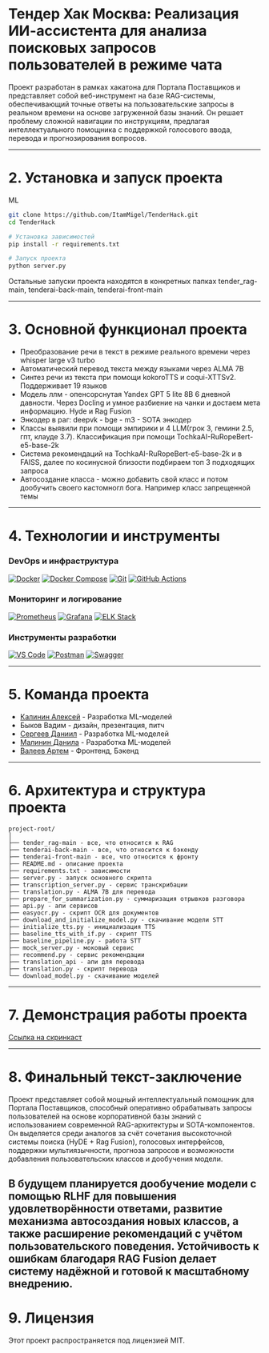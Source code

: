 # **Тендер Хак Москва: Реализация ИИ-ассистента для анализа поисковых запросов пользователей в режиме чата**

Проект разработан в рамках хакатона для Портала Поставщиков и представляет собой веб-инструмент на базе RAG-системы, обеспечивающий точные ответы на пользовательские запросы в реальном времени на основе загруженной базы знаний. Он решает проблему сложной навигации по инструкциям, предлагая интеллектуального помощника с поддержкой голосового ввода, перевода и прогнозирования вопросов.

---

# 2. Установка и запуск проекта

ML
```bash
git clone https://github.com/ItamMigel/TenderHack.git
cd TenderHack

# Установка зависимостей
pip install -r requirements.txt

# Запуск проекта
python server.py
```
Остальные запуски проекта находятся в конкретных папках tender_rag-main, tenderai-back-main, tenderai-front-main

---

# 3. Основной функционал проекта

- Преобразование речи в текст в режиме реального времени через whisper large v3 turbo
- Автоматический перевод текста между языками через ALMA 7B
- Синтез речи из текста при помощи kokoroTTS и coqui-XTTSv2. Поддерживает 19 языков
- Модель ллм - опенсорснутая Yandex GPT 5 lite 8B 6 дневной давности. Через Docling и умное разбиение на чанки и достаем мета информацию. Hyde и Rag Fusion
- Энкодер в раг: deepvk - bge - m3 - SOTA энкодер
- Классы выявили при помощи эмпирики и 4 LLM(грок 3, гемини 2.5, гпт, клауде 3.7). Классификация при помощи TochkaAI-RuRopeBert-e5-base-2k
- Система рекомендаций на TochkaAI-RuRopeBert-e5-base-2k и в FAISS, далее по косинусной близости подбираем топ 3 подходящих запроса
- Автосоздание класса - можно добавить свой класс и потом дообучить своего кастомногл бога. Например класс запрещенной темы 
---

# 4. Технологии и инструменты

### DevOps и инфраструктура

[![Docker](https://img.shields.io/badge/Docker-3.8-2496ED.svg)](https://www.docker.com/)
[![Docker Compose](https://img.shields.io/badge/Docker%20Compose-3.8-2496ED.svg)](https://docs.docker.com/compose/)
[![Git](https://img.shields.io/badge/Git-2.x-F05032.svg)](https://git-scm.com/)
[![GitHub Actions](https://img.shields.io/badge/GitHub%20Actions-3.x-2088FF.svg)](https://github.com/features/actions)

### Мониторинг и логирование

[![Prometheus](https://img.shields.io/badge/Prometheus-2.x-E6522C.svg)](https://prometheus.io/)
[![Grafana](https://img.shields.io/badge/Grafana-10.x-F46800.svg)](https://grafana.com/)
[![ELK Stack](https://img.shields.io/badge/ELK%20Stack-8.x-005571.svg)](https://www.elastic.co/what-is/elk-stack)

### Инструменты разработки

[![VS Code](https://img.shields.io/badge/VS%20Code-1.85-007ACC.svg)](https://code.visualstudio.com/)
[![Postman](https://img.shields.io/badge/Postman-10.x-FF6C37.svg)](https://www.postman.com/)
[![Swagger](https://img.shields.io/badge/Swagger-3.0-85EA2D.svg)](https://swagger.io/)

---

# 5. Команда проекта
- [Калинин Алексей](https://github.com/ItamMigel) - Разработка ML-моделей
- Быков Вадим - дизайн, презентация, питч
- [Сергеев Даниил](https://github.com/DaniilSergeev17) - Разработка ML-моделей
- [Малинин Данила](https://github.com/MALINAYAGODA) - Разработка ML-моделей
- [Валеев Артем](https://github.com/artik19129) - Фронтенд, Бэкенд

---

# 6. Архитектура и структура проекта

```
project-root/
│
├── tender_rag-main - все, что относится к RAG
├── tenderai-back-main - все, что относится к бэкенду
├── tenderai-front-main - все, что относится к фронту
├── README.md - описание проекта
├── requirements.txt - зависимости
├── server.py - запуск основного скрипта
├── transcription_server.py - сервис транскрибации
├── translation.py - ALMA 7B для перевода
├── prepare_for_summarization.py - суммаризация отрывков разговора
├── api.py - апи сервисов
├── easyocr.py - скрипт OCR для документов
├── download_and_initialize_model.py - скачивание модели STT
├── initialize_tts.py - инициализация TTS
├── baseline_tts_with_if.py - скрипт TTS
├── baseline_pipeline.py - работа STT
├── mock_server.py - моковый сервис
├── recommend.py - сервис рекомендации
├── translation_api - апи для перевода 
├── translation.py - скрипт перевода
└── download_model.py - скачивание моделей
```
---

# 7. Демонстрация работы проекта



[Ссылка на скринкаст](https://drive.google.com/drive/folders/14tOxABlJqHAFomjVzVJjN1Yqsbqaber8?hl=ru)

---

# 8. Финальный текст-заключение

Проект представляет собой мощный интеллектуальный помощник для Портала Поставщиков, способный оперативно обрабатывать запросы пользователей на основе корпоративной базы знаний с использованием современной RAG-архитектуры и SOTA-компонентов. Он выделяется среди аналогов за счёт сочетания высокоточной системы поиска (HyDE + Rag Fusion), голосовых интерфейсов, поддержки мультиязычности, прогноза запросов и возможности добавления пользовательских классов и дообучения модели.

В будущем планируется дообучение модели с помощью RLHF для повышения удовлетворённости ответами, развитие механизма автосоздания новых классов, а также расширение рекомендаций с учётом пользовательского поведения. Устойчивость к ошибкам благодаря RAG Fusion делает систему надёжной и готовой к масштабному внедрению.
---

# 9. Лицензия

Этот проект распространяется под лицензией MIT.
